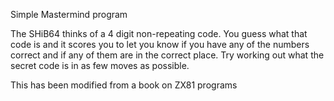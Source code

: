 Simple Mastermind program

The SHiB64 thinks of a 4 digit non-repeating code. You guess what that code is and it scores you to let you know if you have any of the numbers correct and if any of them are in the correct place. Try working out what the secret code is in as few moves as possible.

This has been modified from a book on ZX81 programs
